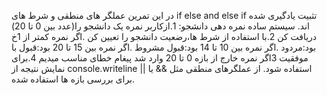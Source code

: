 در این تمرین عملگر های منطقی و شرط های if else and else if تثبیت یادگیری شده اند.
سیستم ساده نمره دهی دانشجو:
1.ازکاربر نمره یک دانشجو را(عدد بین 0 تا 20) دریافت کن
2.با استفاده از شرط ها،رضعیت دانشجو را تعیین کن
.اگر نمره کمتر از 1خ بود:مردود
.اگر نمره بین 10 تا 14 بود:قبول مشروط
.اگر نمره بین 15 تا 20 بود:قبول با موفقیت
3اگر نمره خارج از بازه 0 تا 20 وارد شد پیغام خطای مناسب میدیم
4.برای نمایش نتیجه از console.writeline استفاده شود. 
از عملگرهای منطقی مثل && یا || برای بررسی بازه ها استفاده شده.